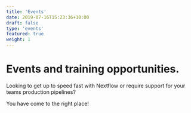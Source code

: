 ```yaml
---
title: 'Events'
date: 2019-07-16T15:23:36+10:00
draft: false
type: 'events'
featured: true
weight: 1
---
```


# Events and training opportunities.

Looking to get up to speed fast with Nextflow or require support for your teams production pipelines? 

You have come to the right place!